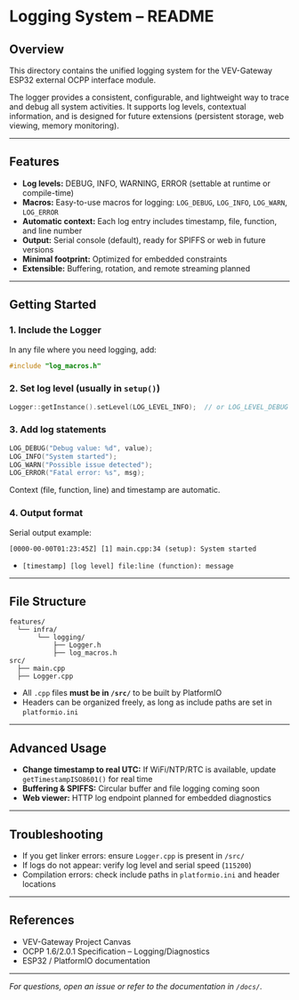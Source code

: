 # Logging System – README

## Overview

This directory contains the unified logging system for the VEV-Gateway ESP32 external OCPP interface module.

The logger provides a consistent, configurable, and lightweight way to trace and debug all system activities.
It supports log levels, contextual information, and is designed for future extensions (persistent storage, web viewing, memory monitoring).

---

## Features

* **Log levels:** DEBUG, INFO, WARNING, ERROR (settable at runtime or compile-time)
* **Macros:** Easy-to-use macros for logging: `LOG_DEBUG`, `LOG_INFO`, `LOG_WARN`, `LOG_ERROR`
* **Automatic context:** Each log entry includes timestamp, file, function, and line number
* **Output:** Serial console (default), ready for SPIFFS or web in future versions
* **Minimal footprint:** Optimized for embedded constraints
* **Extensible:** Buffering, rotation, and remote streaming planned

---

## Getting Started

### 1. Include the Logger

In any file where you need logging, add:

```cpp
#include "log_macros.h"
```

### 2. Set log level (usually in `setup()`)

```cpp
Logger::getInstance().setLevel(LOG_LEVEL_INFO);  // or LOG_LEVEL_DEBUG
```

### 3. Add log statements

```cpp
LOG_DEBUG("Debug value: %d", value);
LOG_INFO("System started");
LOG_WARN("Possible issue detected");
LOG_ERROR("Fatal error: %s", msg);
```

Context (file, function, line) and timestamp are automatic.

### 4. Output format

Serial output example:

```
[0000-00-00T01:23:45Z] [1] main.cpp:34 (setup): System started
```

* `[timestamp] [log level] file:line (function): message`

---

## File Structure

```
features/
  └── infra/
       └── logging/
           ├── Logger.h
           ├── log_macros.h
src/
  ├── main.cpp
  ├── Logger.cpp
```

* All `.cpp` files **must be in `/src/`** to be built by PlatformIO
* Headers can be organized freely, as long as include paths are set in `platformio.ini`

---

## Advanced Usage

* **Change timestamp to real UTC:** If WiFi/NTP/RTC is available, update `getTimestampISO8601()` for real time
* **Buffering & SPIFFS:** Circular buffer and file logging coming soon
* **Web viewer:** HTTP log endpoint planned for embedded diagnostics

---

## Troubleshooting

* If you get linker errors: ensure `Logger.cpp` is present in `/src/`
* If logs do not appear: verify log level and serial speed (`115200`)
* Compilation errors: check include paths in `platformio.ini` and header locations

---

## References

* VEV-Gateway Project Canvas
* OCPP 1.6/2.0.1 Specification – Logging/Diagnostics
* ESP32 / PlatformIO documentation

---

*For questions, open an issue or refer to the documentation in `/docs/`.*

